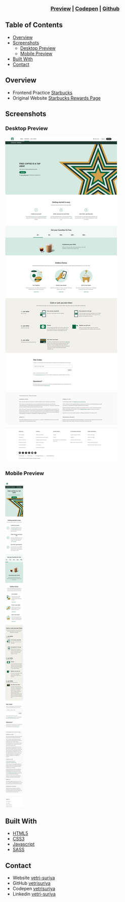<div align="center">
  <h3>
    <a href="https://vetri-suriya.web.app/clone-projects/starbucks-rewards/">Preview</a> |
    <a href="https://codepen.io/vetrisuriya/pen/XWeBYba">Codepen</a> |
    <a href="https://github.com/vetrisuriya/starbucks-rewards-clone">Github</a>
  </h3>
</div>

<!-- TABLE OF CONTENTS -->

## Table of Contents

- [Overview](#overview)
- [Screenshots](#screenshots)
  - [Desktop Preview](#desktop-preview)
  - [Mobile Preview](#mobile-preview)
- [Built With](#built-with)
- [Contact](#contact)


## Overview

- Frontend Practice [Starbucks](https://www.frontendpractice.com/project/starbucks)
- Original Website [Starbucks Rewards Page](https://www.starbucks.com/rewards)


## Screenshots

### Desktop Preview
![screenshot](desktop.jpeg)

### Mobile Preview
![screenshot](mobile__1.jpeg)


## Built With

- [HTML5](#!)
- [CSS3](#!)
- [Javascript](#!)
- [SASS](#!)


## Contact

- Website [vetri-suriya](https://vetri-suriya.web.app/)
- GitHub [vetrisuriya](https://github.com/vetrisuriya)
- Codepen [vetrisuriya](https://codepen.io/vetrisuriya)
- Linkedin [vetri-suriya](https://www.linkedin.com/in/vetri-suriya/)